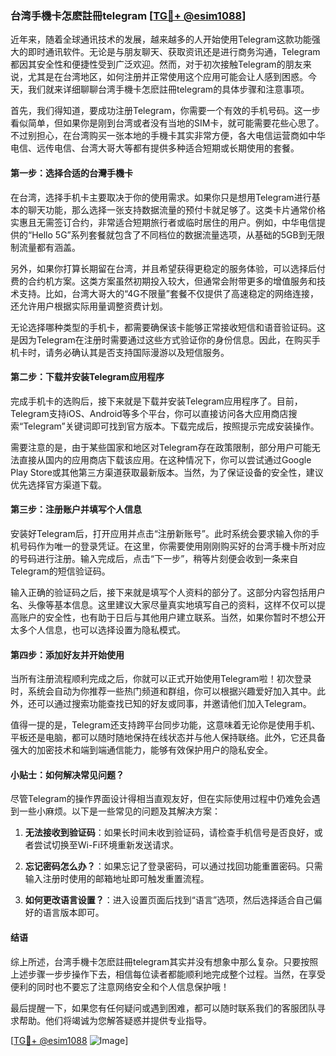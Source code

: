### 台湾手機卡怎麽註冊telegram [[TG💪+ @esim1088](https://t.me/s/esim1088)]

近年来，随着全球通讯技术的发展，越来越多的人开始使用Telegram这款功能强大的即时通讯软件。无论是与朋友聊天、获取资讯还是进行商务沟通，Telegram都因其安全性和便捷性受到广泛欢迎。然而，对于初次接触Telegram的朋友来说，尤其是在台湾地区，如何注册并正常使用这个应用可能会让人感到困惑。今天，我们就来详细聊聊台湾手機卡怎麽註冊telegram的具体步骤和注意事项。

首先，我们得知道，要成功注册Telegram，你需要一个有效的手机号码。这一步看似简单，但如果你是刚到台湾或者没有当地的SIM卡，就可能需要花些心思了。不过别担心，在台湾购买一张本地的手機卡其实非常方便，各大电信运营商如中华电信、远传电信、台湾大哥大等都有提供多种适合短期或长期使用的套餐。

#### 第一步：选择合适的台灣手機卡

在台湾，选择手机卡主要取决于你的使用需求。如果你只是想用Telegram进行基本的聊天功能，那么选择一张支持数据流量的预付卡就足够了。这类卡片通常价格实惠且无需签订合约，非常适合短期旅行者或临时居住的用户。例如，中华电信提供的“Hello 5G”系列套餐就包含了不同档位的数据流量选项，从基础的5GB到无限制流量都有涵盖。

另外，如果你打算长期留在台湾，并且希望获得更稳定的服务体验，可以选择后付费的合约机方案。这类方案虽然初期投入较大，但通常会附带更多的增值服务和技术支持。比如，台湾大哥大的“4G不限量”套餐不仅提供了高速稳定的网络连接，还允许用户根据实际用量调整资费计划。

无论选择哪种类型的手机卡，都需要确保该卡能够正常接收短信和语音验证码。这是因为Telegram在注册时需要通过这些方式验证你的身份信息。因此，在购买手机卡时，请务必确认其是否支持国际漫游以及短信服务。

#### 第二步：下载并安装Telegram应用程序

完成手机卡的选购后，接下来就是下载并安装Telegram应用程序了。目前，Telegram支持iOS、Android等多个平台，你可以直接访问各大应用商店搜索“Telegram”关键词即可找到官方版本。下载完成后，按照提示完成安装操作。

需要注意的是，由于某些国家和地区对Telegram存在政策限制，部分用户可能无法直接从国内的应用商店下载该应用。在这种情况下，你可以尝试通过Google Play Store或其他第三方渠道获取最新版本。当然，为了保证设备的安全性，建议优先选择官方渠道下载。

#### 第三步：注册账户并填写个人信息

安装好Telegram后，打开应用并点击“注册新账号”。此时系统会要求输入你的手机号码作为唯一的登录凭证。在这里，你需要使用刚刚购买好的台湾手機卡所对应的号码进行注册。输入完成后，点击“下一步”，稍等片刻便会收到一条来自Telegram的短信验证码。

输入正确的验证码之后，接下来就是填写个人资料的部分了。这部分内容包括用户名、头像等基本信息。这里建议大家尽量真实地填写自己的资料，这样不仅可以提高账户的安全性，也有助于日后与其他用户建立联系。当然，如果你暂时不想公开太多个人信息，也可以选择设置为隐私模式。

#### 第四步：添加好友并开始使用

当所有注册流程顺利完成之后，你就可以正式开始使用Telegram啦！初次登录时，系统会自动为你推荐一些热门频道和群组，你可以根据兴趣爱好加入其中。此外，还可以通过搜索功能查找已知的好友或同事，并邀请他们加入Telegram。

值得一提的是，Telegram还支持跨平台同步功能，这意味着无论你是使用手机、平板还是电脑，都可以随时随地保持在线状态并与他人保持联络。此外，它还具备强大的加密技术和端到端通信能力，能够有效保护用户的隐私安全。

#### 小贴士：如何解决常见问题？

尽管Telegram的操作界面设计得相当直观友好，但在实际使用过程中仍难免会遇到一些小麻烦。以下是一些常见的问题及其解决方案：

1. **无法接收到验证码**：如果长时间未收到验证码，请检查手机信号是否良好，或者尝试切换至Wi-Fi环境重新发送请求。
   
2. **忘记密码怎么办？**：如果忘记了登录密码，可以通过找回功能重置密码。只需输入注册时使用的邮箱地址即可触发重置流程。

3. **如何更改语言设置？**：进入设置页面后找到“语言”选项，然后选择适合自己偏好的语言版本即可。

#### 结语

综上所述，台湾手機卡怎麽註冊telegram其实并没有想象中那么复杂。只要按照上述步骤一步步操作下去，相信每位读者都能顺利地完成整个过程。当然，在享受便利的同时也不要忘了注意网络安全和个人信息保护哦！

最后提醒一下，如果您有任何疑问或遇到困难，都可以随时联系我们的客服团队寻求帮助。他们将竭诚为您解答疑惑并提供专业指导。

[[TG💪+ @esim1088](https://t.me/s/esim1088) ![Image](https://i.postimg.cc/4NQfJmqS/Snipaste-2025-05-13-00-14-12.png)]